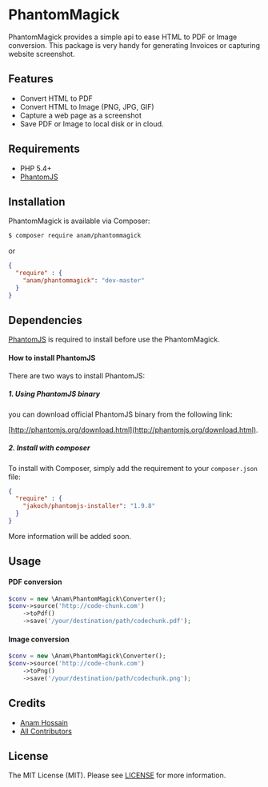 # PhantomMagick

PhantomMagick provides a simple api to ease HTML to PDF or Image conversion. This package is very handy for generating Invoices or capturing website screenshot.

## Features

- Convert HTML to PDF
- Convert HTML to Image (PNG, JPG, GIF)
- Capture a web page as a screenshot
- Save PDF or Image to local disk or in cloud.

## Requirements

- PHP 5.4+
- [PhantomJS](http://phantomjs.org)

## Installation

PhantomMagick is available via Composer:

```bash
$ composer require anam/phantommagick
```

or 

```json
{
  "require" : {
    "anam/phantommagick": "dev-master"
  }
}
```

## Dependencies

[PhantomJS](http://phantomjs.org/download.html) is required to install before use the PhantomMagick.

#### How to install PhantomJS

There are two ways to install PhantomJS:

##### 1. Using PhantomJS binary

you can download official PhantomJS binary from the following link:

[http://phantomjs.org/download.html](http://phantomjs.org/download.html).

##### 2. Install with composer

To install with Composer, simply add the requirement to your `composer.json` file:

```json
{
  "require" : {
    "jakoch/phantomjs-installer": "1.9.8"
  }
}
```

More information will be added soon.

## Usage

#### PDF conversion

```php
$conv = new \Anam\PhantomMagick\Converter();
$conv->source('http://code-chunk.com')
    ->toPdf()
    ->save('/your/destination/path/codechunk.pdf');
```

#### Image conversion

```php
$conv = new \Anam\PhantomMagick\Converter();
$conv->source('http://code-chunk.com')
    ->toPng()
    ->save('/your/destination/path/codechunk.png');
```

## Credits

- [Anam Hossain](https://github.com/anam-hossain)
- [All Contributors](https://github.com/anam-hossain/phantommagick/graphs/contributors)

## License

The MIT License (MIT). Please see [LICENSE](http://opensource.org/licenses/MIT) for more information.